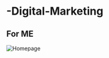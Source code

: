 # -Digital-Marketing
## For ME 
![Homepage](https://github.com/OWLAymen/-Digital-Marketing/assets/116308206/bfb81d08-a4a2-4f29-912f-7d6578514f32)


